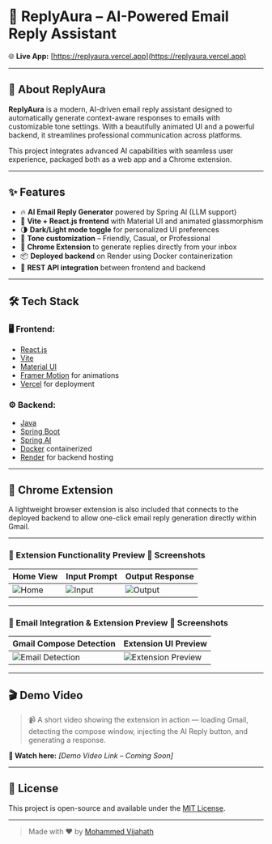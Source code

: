 # 🚀 ReplyAura – AI-Powered Email Reply Assistant

🌐 **Live App:** [https://replyaura.vercel.app](https://replyaura.vercel.app)  


---

## 🧠 About ReplyAura

**ReplyAura** is a modern, AI-driven email reply assistant designed to automatically generate context-aware responses to emails with customizable tone settings. With a beautifully animated UI and a powerful backend, it streamlines professional communication across platforms.

This project integrates advanced AI capabilities with seamless user experience, packaged both as a web app and a Chrome extension.

---

## ✨ Features

- 🔥 **AI Email Reply Generator** powered by Spring AI (LLM support)
- 🎨 **Vite + React.js frontend** with Material UI and animated glassmorphism
- 🌗 **Dark/Light mode toggle** for personalized UI preferences
- 💬 **Tone customization** – Friendly, Casual, or Professional
- 🔌 **Chrome Extension** to generate replies directly from your inbox
- 📦 **Deployed backend** on Render using Docker containerization
- 📲 **REST API integration** between frontend and backend

---

## 🛠️ Tech Stack

### 🖥️ Frontend:
- [React.js](https://react.dev/)
- [Vite](https://vitejs.dev/)
- [Material UI](https://mui.com/)
- [Framer Motion](https://www.framer.com/motion/) for animations
- [Vercel](https://vercel.com/) for deployment

### ⚙️ Backend:
- [Java](https://www.oracle.com/java/)
- [Spring Boot](https://spring.io/projects/spring-boot)
- [Spring AI](https://docs.spring.io/spring-ai)
- [Docker](https://www.docker.com/) containerized
- [Render](https://render.com/) for backend hosting

---

## 🧩 Chrome Extension 

A lightweight browser extension is also included that connects to the deployed backend to allow one-click email reply generation directly within Gmail.

---


### 🧩 Extension Functionality Preview 📸 Screenshots

| Home View | Input Prompt | Output Response |
|-----------|--------------|------------------|
| ![Home](https://github.com/user-attachments/assets/911b67d4-82c7-45dc-a819-2eed25ac0345) | ![Input](https://github.com/user-attachments/assets/12d92637-e3ba-4716-a615-d33c94ae3f3e) | ![Output](https://github.com/user-attachments/assets/0b4cb653-596f-4aad-810b-8982730045d3) |

---

### 💬 Email Integration & Extension Preview 📸 Screenshots

| Gmail Compose Detection | Extension UI Preview |
|--------------------------|----------------------|
| ![Email Detection](https://github.com/user-attachments/assets/394c3c8d-c6a9-4ed1-92ac-8a58604ff042) | ![Extension Preview](https://github.com/user-attachments/assets/6acd8797-f2da-4b7e-98db-8c807ba3e5b9) |

---

## 🎬 Demo Video

> 📹 A short video showing the extension in action — loading Gmail, detecting the compose window, injecting the AI Reply button, and generating a response.

**🔗 Watch here:** *[Demo Video Link – Coming Soon]*

---




## 📎 License

This project is open-source and available under the [MIT License](LICENSE).

---

> Made with ❤️ by [Mohammed Vijahath](https://github.com/vizahat36)
